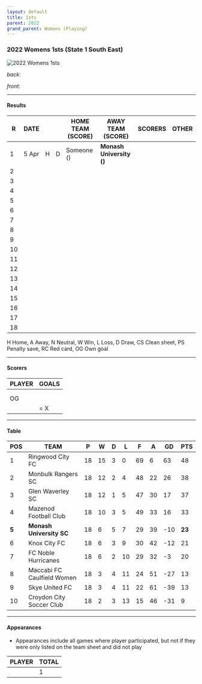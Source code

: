 ```yaml
---
layout: default
title: 1sts
parent: 2022
grand_parent: Womens (Playing)
---
```


### 2022 Womens 1sts (State 1 South East)

![2022 Womens 1sts](https://photos.smugmug.com/2022/2022-team-photos/i-2ZZtwfN/0/1022082e/XL/inbound1190600700275598010-XL.jpg)

_back_: 
 
_front_: 

------------------------

#### Results

| R   | DATE  |     |     | HOME TEAM (SCORE) | AWAY TEAM (SCORE)        | SCORERS | OTHER |
|-----|-------|:---:|:---:|-------------------|--------------------------|---------|-------|
| 1   | 5 Apr |  H  |  D  | Someone ()        | **Monash University ()** |         |       |
| 2   |       |     |     |                   |                          |         |       |
| 3   |       |     |     |                   |                          |         |       |
| 4   |       |     |     |                   |                          |         |       |
| 5   |       |     |     |                   |                          |         |       |
| 6   |       |     |     |                   |                          |         |       |
| 7   |       |     |     |                   |                          |         |       |
| 8   |       |     |     |                   |                          |         |       |
| 9   |       |     |     |                   |                          |         |       |
| 10  |       |     |     |                   |                          |         |       |
| 11  |       |     |     |                   |                          |         |       |
| 12  |       |     |     |                   |                          |         |       |
| 13  |       |     |     |                   |                          |         |       |
| 14  |       |     |     |                   |                          |         |       |
| 15  |       |     |     |                   |                          |         |       |
| 16  |       |     |     |                   |                          |         |       |
| 17  |       |     |     |                   |                          |         |       |
| 18  |       |     |     |                   |                          |         |       |

H Home, A Away, N Neutral, W Win, L Loss, D Draw, CS Clean sheet, PS Penalty save, RC Red card, OG Own goal 

------------------------

#### Scorers

| PLAYER | GOALS |
|--------|-------|
|        |       |
|        |       |
| OG     |       |
|        | = X   |

------------------------

#### Table

| POS   | TEAM                       | P   | W   | D   | L   | F   | A   | GD  | PTS    |
|-------|----------------------------|-----|-----|-----|-----|-----|-----|-----|--------|
| 1     | Ringwood City FC           | 18  | 15  | 3   | 0   | 69  | 6   | 63  | 48     |
| 2     | Monbulk Rangers SC         | 18  | 12  | 2   | 4   | 48  | 22  | 26  | 38     |
| 3     | Glen Waverley SC           | 18  | 12  | 1   | 5   | 47  | 30  | 17  | 37     |
| 4     | Mazenod Football Club      | 18  | 10  | 3   | 5   | 49  | 33  | 16  | 33     |
| **5** | **Monash University SC**   | 18  | 6   | 5   | 7   | 29  | 39  | -10 | **23** |
| 6     | Knox City FC               | 18  | 6   | 3   | 9   | 30  | 42  | -12 | 21     |
| 7     | FC Noble Hurricanes        | 18  | 6   | 2   | 10  | 29  | 32  | -3  | 20     |
| 8     | Maccabi FC Caulfield Women | 18  | 3   | 4   | 11  | 24  | 51  | -27 | 13     |
| 9     | Skye United FC             | 18  | 3   | 4   | 11  | 22  | 61  | -39 | 13     |
| 10    | Croydon City Soccer Club   | 18  | 2   | 3   | 13  | 15  | 46  | -31 | 9      |



------------------------

#### Appearances

* Appearances include all games where player participated,
   but not if they were only listed on the team sheet and did not play

| PLAYER | TOTAL |
|--------|-------|
|        | 1     |
